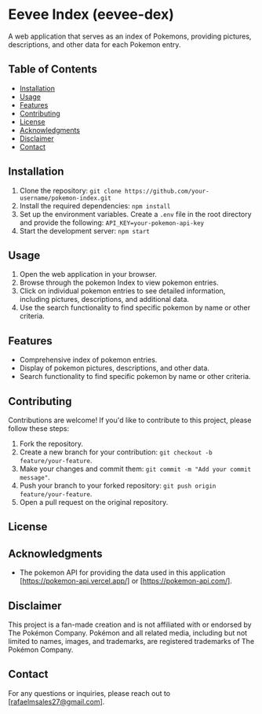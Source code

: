 # Eevee Index (eevee-dex)

A web application that serves as an index of Pokemons, providing pictures, descriptions, and other data for each Pokemon entry.

## Table of Contents

- [Installation](#installation)
- [Usage](#usage)
- [Features](#features)
- [Contributing](#contributing)
- [License](#license)
- [Acknowledgments](#acknowledgments)
- [Disclaimer](#disclaimer)
- [Contact](#contact)

## Installation

1. Clone the repository:    `git clone https://github.com/your-username/pokemon-index.git`
2. Install the required dependencies:    `npm install`
3. Set up the environment variables. Create a `.env` file in the root directory and provide the following:    `API_KEY=your-pokemon-api-key`
4. Start the development server:    `npm start`

## Usage

1. Open the web application in your browser.
2. Browse through the pokemon Index to view pokemon entries.
3. Click on individual pokemon entries to see detailed information, including pictures, descriptions, and additional data.
4. Use the search functionality to find specific pokemon by name or other criteria.

## Features

- Comprehensive index of pokemon entries.
- Display of pokemon pictures, descriptions, and other data.
- Search functionality to find specific pokemon by name or other criteria.

## Contributing

Contributions are welcome! If you'd like to contribute to this project, please follow these steps:

1. Fork the repository.
2. Create a new branch for your contribution: `git checkout -b feature/your-feature`.
3. Make your changes and commit them: `git commit -m "Add your commit message"`.
4. Push your branch to your forked repository: `git push origin feature/your-feature`.
5. Open a pull request on the original repository.

<!-- Please ensure that your contributions adhere to the [code of conduct](CODE_OF_CONDUCT.md). -->

## License

<!-- This project is licensed under the [MIT License](LICENSE.md). -->

## Acknowledgments

- The pokemon API for providing the data used in this application [https://pokemon-api.vercel.app/] or [https://pokemon-api.com/].

## Disclaimer

This project is a fan-made creation and is not affiliated with or endorsed by The Pokémon Company. Pokémon and all related media, including but not limited to names, images, and trademarks, are registered trademarks of The Pokémon Company.

## Contact

For any questions or inquiries, please reach out to [rafaelmsales27@gmail.com].
